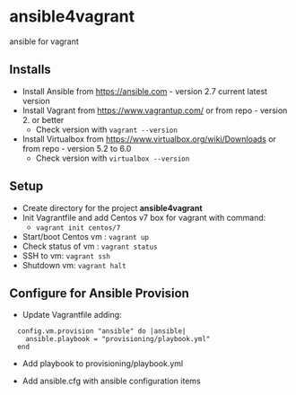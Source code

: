 # ansible4vagrant

ansible for vagrant

## Installs

* Install Ansible from https://ansible.com - version 2.7 current latest version
* Install Vagrant from https://www.vagrantup.com/ or from repo - version 2. or better
  - Check version with `vagrant --version`
* Install Virtualbox from https://www.virtualbox.org/wiki/Downloads or from repo - version 5.2 to 6.0
  - Check version with `virtualbox --version`

## Setup

* Create directory for the project **ansible4vagrant** 
* Init Vagrantfile and add Centos v7 box for vagrant with command: 
  - `vagrant init centos/7`
* Start/boot Centos vm : `vagrant up`
* Check status of vm : `vagrant status`
* SSH to vm: `vagrant ssh`
* Shutdown vm: `vagrant halt`

## Configure for Ansible Provision

* Update Vagrantfile adding: 

```
  config.vm.provision "ansible" do |ansible|
    ansible.playbook = "provisioning/playbook.yml"
  end
```

* Add playbook to provisioning/playbook.yml

* Add ansible.cfg with ansible configuration items




